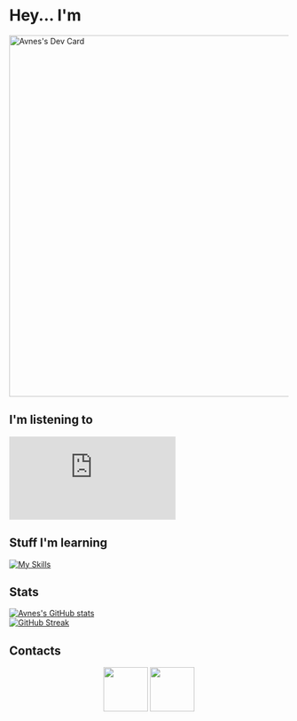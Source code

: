 # Hey... I'm<br>
<a href="https://app.daily.dev/avnes"><img src="https://api.daily.dev/devcards/v2/KTDvdUoEBa0cbMU3gaDkp.png?type=wide&r=4r9" width="652" alt="Avnes's Dev Card"/></a>
<br>

## I'm listening to
[![Spotify](https://novatorem-l6tshczw4-tamerlang.vercel.app/api/spotify.py)]([https://open.spotify.com/user/c35tvycr1mgxnx9vj9m9drjwo])<br>
## Stuff I'm learning
[![My Skills](https://skillicons.dev/icons?i=html,python,java,rust,mysql,neovim,vscode,git,github&perline=9)](https://skillicons.dev)
## Stats<br>
[![Avnes's GitHub stats](https://github-readme-stats.vercel.app/api?username=Avn3s&bg_color=24273a&text_color=cad3f5&icon_color=c6a0f6&title_color=8bd5ca)](https://github.com/anuraghazra/github-readme-stats)<br>
[![GitHub Streak](https://streak-stats.demolab.com?user=Avn3s&theme=catppuccin-macchiato&date_format=M%20j%5B%2C%20Y%5D&mode=weekly)](https://git.io/streak-stats)
## Contacts
<p align="center">
<a href="mailto:astarcys7@proton.me"><img src="https://www.dockhunt.com/_next/image?url=https%3A%2F%2Fdockhunt-images.nyc3.cdn.digitaloceanspaces.com%2Fd7519e4c-6f21-4206-9b4a-c8b731034abc&w=256&q=75" width="80" height="80"></img></a>
<a href="https://discordapp.com/users/1195015190807326853"><img src="https://static.vecteezy.com/system/resources/previews/023/986/998/large_2x/discord-logo-discord-logo-transparent-discord-icon-transparent-free-free-png.png" width="80" height="80"></img></a>
</p>
